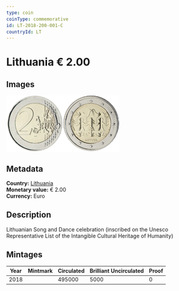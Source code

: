 ```yaml
---
type: coin
coinType: commemorative
id: LT-2018-200-001-C
countryId: LT
---
```


# Lithuania € 2.00

## Images

<img src="../../Images/common-2007-200.webp" height="150" alt="Front image"><img src="Images/LT-2018-200-001.webp" height="150" alt="Back image">

## Metadata

**Country:** [Lithuania](../../Countries/Lithuania/index.md)\
**Monetary value:** € 2.00\
**Currency:** Euro

## Description

Lithuanian Song and Dance celebration (inscribed on the Unesco Representative List of the Intangible Cultural Heritage of Humanity)

## Mintages

| Year | Mintmark | Circulated | Brilliant Uncirculated | Proof |
| ---- | -------- | ---------- | ---------------------- | ----- |
| 2018 |          | 495000     | 5000                   | 0     |
